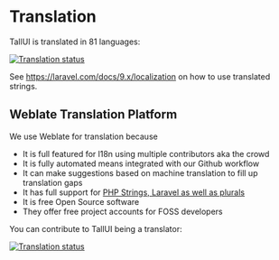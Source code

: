 # Translation

TallUI is translated in 81 languages:

<a href="https://hosted.weblate.org/engage/tallui/">
<img src="https://hosted.weblate.org/widgets/tallui/-/multi-auto.svg" alt="Translation status" />
</a>

See https://laravel.com/docs/9.x/localization on how to use translated strings.

## Weblate Translation Platform

We use Weblate for translation because

- It is full featured for l18n using multiple contributors aka the crowd
- It is fully automated means integrated with our Github workflow
- It can make suggestions based on machine translation to fill up translation gaps
- It has full support for [PHP Strings, Laravel as well as plurals](https://docs.weblate.org/en/latest/formats.html#php)
- It is free Open Source software
- They offer free project accounts for FOSS developers

You can contribute to TallUI being a translator:

<a href="https://hosted.weblate.org/engage/tallui/">
<img src="https://hosted.weblate.org/widgets/tallui/-/open-graph.png" alt="Translation status" />
</a>
